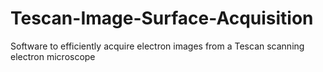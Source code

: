 # Tescan-Image-Surface-Acquisition
Software to efficiently acquire electron images from a Tescan scanning electron microscope
